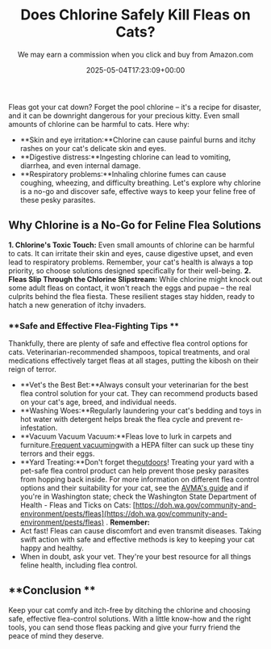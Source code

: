 ﻿---
author: We may earn a commission when you click and buy from Amazon.com
layout: post
title: Does Chlorine Safely Kill Fleas on Cats?
date: '2025-05-04T17:23:09+00:00'
categories:
- Fleas
- Guide
tags: []
slug: /does-chlorine-safely-kill-fleas-on-cats/
lastmod: 2025-05-07T12:21:26+03:00
---

Fleas got your cat down? Forget the pool chlorine – it's a recipe for disaster, and it can be downright dangerous for your precious kitty.
Even small amounts of chlorine can be harmful to cats. Here why:
- **Skin and eye irritation:**Chlorine can cause painful burns and itchy rashes on your cat's delicate skin and eyes.
- **Digestive distress:**Ingesting chlorine can lead to vomiting, diarrhea, and even internal damage.
- **Respiratory problems:**Inhaling chlorine fumes can cause coughing, wheezing, and difficulty breathing.
Let's explore why chlorine is a no-go and discover safe, effective ways to keep your feline free of these pesky parasites.
## Why Chlorine is a No-Go for Feline Flea Solutions
**1. Chlorine's Toxic Touch:**
Even small amounts of chlorine can be harmful to cats. It can irritate their skin and eyes, cause digestive upset, and even lead to respiratory problems.
Remember, your cat's health is always a top priority, so choose solutions designed specifically for their well-being.
**2. Fleas Slip Through the Chlorine Slipstream:**
While chlorine might knock out some adult fleas on contact, it won't reach the eggs and pupae – the real culprits behind the flea fiesta. These resilient stages stay hidden, ready to hatch a new generation of itchy invaders.
### **Safe and Effective Flea-Fighting Tips **
Thankfully, there are plenty of safe and effective flea control options for cats. Veterinarian-recommended shampoos, topical treatments, and oral medications effectively target fleas at all stages, putting the kibosh on their reign of terror.
- **Vet's the Best Bet:**Always consult your veterinarian for the best flea control solution for your cat. They can recommend products based on your cat's age, breed, and individual needs.
- **Washing Woes:**Regularly laundering your cat's bedding and toys in hot water with detergent helps break the flea cycle and prevent re-infestation.
- **Vacuum Vacuum Vacuum:**Fleas love to lurk in carpets and furniture.[Frequent vacuuming](https://pestpolicy.com/best-cordless-stick-vacuums/)with a HEPA filter can suck up these tiny terrors and their eggs.
- **Yard Treating:**Don't forget the[outdoors](https://pestpolicy.com/best-flea-spray-for-yard/)! Treating your yard with a pet-safe flea control product can help prevent those pesky parasites from hopping back inside.
For more information on different flea control options and their suitability for your cat, see the
[AVMA's guide](https://www.avma.org/resources-tools/avma-policies/aaha-avma-feline-preventive-healthcare-guidelines)
and if you're in Washington state; check the
Washington State Department of Health - Fleas and Ticks on Cats:
[https://doh.wa.gov/community-and-environment/pests/fleas](https://doh.wa.gov/community-and-environment/pests/fleas)
.
**Remember:**
- Act fast! Fleas can cause discomfort and even transmit diseases. Taking swift action with safe and effective methods is key to keeping your cat happy and healthy.
- When in doubt, ask your vet. They're your best resource for all things feline health, including flea control.
## **Conclusion **
Keep your cat comfy and itch-free by ditching the chlorine and choosing safe, effective flea-control solutions. With a little know-how and the right tools, you can send those fleas packing and give your furry friend the peace of mind they deserve.